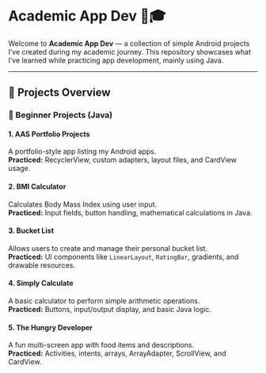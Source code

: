 # Academic App Dev 📱🎓

Welcome to **Academic App Dev** — a collection of simple Android projects I’ve created during my academic journey. This repository showcases what I’ve learned while practicing app development, mainly using Java.

---

## 🚀 Projects Overview

### 📘 Beginner Projects (Java)

#### 1. **AAS Portfolio Projects**
A portfolio-style app listing my Android apps.  
**Practiced:** RecyclerView, custom adapters, layout files, and CardView usage.

#### 2. **BMI Calculator**
Calculates Body Mass Index using user input.  
**Practiced:** Input fields, button handling, mathematical calculations in Java.

#### 3. **Bucket List**
Allows users to create and manage their personal bucket list.  
**Practiced:** UI components like `LinearLayout`, `RatingBar`, gradients, and drawable resources.

#### 4. **Simply Calculate**
A basic calculator to perform simple arithmetic operations.  
**Practiced:** Buttons, input/output display, and basic Java logic.

#### 5. **The Hungry Developer**
A fun multi-screen app with food items and descriptions.  
**Practiced:** Activities, intents, arrays, ArrayAdapter, ScrollView, and CardView.
